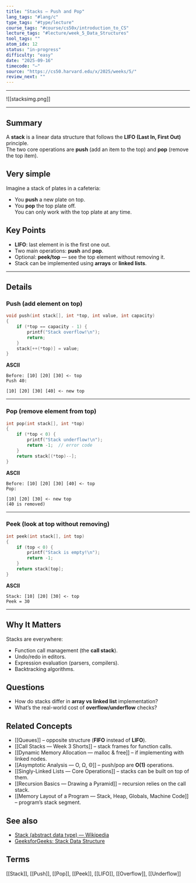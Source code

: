 ```yaml
---
title: "Stacks — Push and Pop"
lang_tags: "#lang/c"
type_tags: "#type/lecture"
course_tags: "#course/cs50x/introduction_to_CS"
lecture_tags: "#lecture/week_5_Data_Structures"
tool_tags: ""
atom_idx: 12
status: "in-progress"
difficulty: "easy"
date: "2025-09-16"
timecode: "—"
source: "https://cs50.harvard.edu/x/2025/weeks/5/"
review_next: ""
---
```

 
---
![[stacksimg.png]]

---

## Summary
A **stack** is a linear data structure that follows the **LIFO (Last In, First Out)** principle.  
The two core operations are **push** (add an item to the top) and **pop** (remove the top item).

## Very simple
Imagine a stack of plates in a cafeteria:  
- You **push** a new plate on top.  
- You **pop** the top plate off.  
You can only work with the top plate at any time.

## Key Points
- **LIFO**: last element in is the first one out.
- Two main operations: **push** and **pop**.
- Optional: **peek/top** — see the top element without removing it.
- Stack can be implemented using **arrays** or **linked lists**.

---

## Details

### Push (add element on top)
```c
void push(int stack[], int *top, int value, int capacity) 
{
    if (*top == capacity - 1) {
        printf("Stack overflow!\n");
        return;
    }
    stack[++(*top)] = value;
}
```

**ASCII**
```
Before: [10] [20] [30] <- top
Push 40:

[10] [20] [30] [40] <- new top
```

---

### Pop (remove element from top)
```c
int pop(int stack[], int *top) 
{
    if (*top < 0) {
        printf("Stack underflow!\n");
        return -1;  // error code
    }
    return stack[(*top)--];
}
```

**ASCII**
```
Before: [10] [20] [30] [40] <- top
Pop:

[10] [20] [30] <- new top
(40 is removed)
```

---

### Peek (look at top without removing)
```c
int peek(int stack[], int top) 
{
    if (top < 0) {
        printf("Stack is empty!\n");
        return -1;
    }
    return stack[top];
}
```

**ASCII**
```
Stack: [10] [20] [30] <- top
Peek = 30
```

---

## **Why It Matters**
Stacks are everywhere:
- Function call management (the **call stack**).
- Undo/redo in editors.
- Expression evaluation (parsers, compilers).
- Backtracking algorithms.

## Questions
- How do stacks differ in **array vs linked list** implementation?
- What’s the real-world cost of **overflow/underflow** checks?

## Related Concepts
- [[Queues]] – opposite structure (**FIFO** instead of **LIFO**).
- [[Call Stacks — Week 3 Shorts]] – stack frames for function calls.
- [[Dynamic Memory Allocation — malloc & free]] – if implementing with linked nodes.
- [[Asymptotic Analysis — O, Ω, Θ]] – push/pop are **O(1)** operations.
- [[Singly-Linked Lists — Core Operations]] – stacks can be built on top of them.
- [[Recursion Basics — Drawing a Pyramid]] – recursion relies on the call stack.
- [[Memory Layout of a Program — Stack, Heap, Globals, Machine Code]] – program’s stack segment.

## See also
- [Stack (abstract data type) — Wikipedia](https://en.wikipedia.org/wiki/Stack_(abstract_data_type))
- [GeeksforGeeks: Stack Data Structure](https://www.geeksforgeeks.org/stack-data-structure/)

## Terms
[[Stack]], [[Push]], [[Pop]], [[Peek]], [[LIFO]], [[Overflow]], [[Underflow]]
